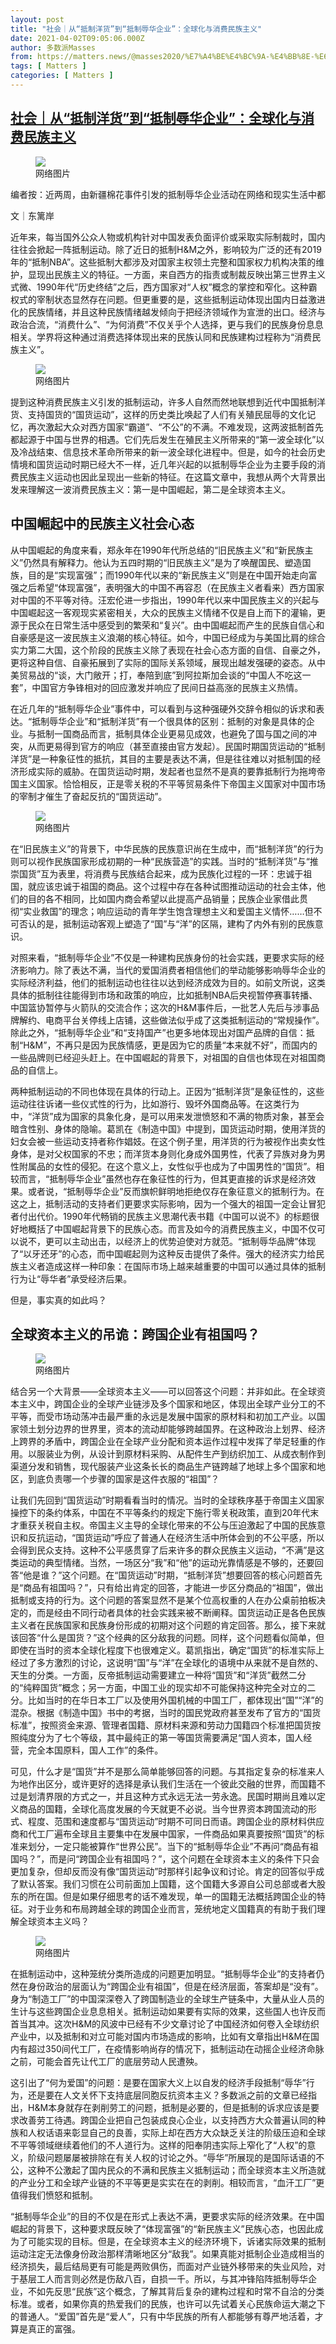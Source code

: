 ```yaml
---
layout: post
title: "社会｜从“抵制洋货”到“抵制辱华企业”：全球化与消费民族主义"
date: 2021-04-02T09:05:06.000Z
author: 多数派Masses
from: https://matters.news/@masses2020/%E7%A4%BE%E4%BC%9A-%E4%BB%8E-%E6%8A%B5%E5%88%B6%E6%B4%8B%E8%B4%A7-%E5%88%B0-%E6%8A%B5%E5%88%B6%E8%BE%B1%E5%8D%8E%E4%BC%81%E4%B8%9A-%E5%85%A8%E7%90%83%E5%8C%96%E4%B8%8E%E6%B6%88%E8%B4%B9%E6%B0%91%E6%97%8F%E4%B8%BB%E4%B9%89-bafyreihewpuv3vtodvbobxrot63me366u6q2oa5ebfnzhqnknbv5dmdj6e
tags: [ Matters ]
categories: [ Matters ]
---
```

<!--1617354306000-->
[社会｜从“抵制洋货”到“抵制辱华企业”：全球化与消费民族主义](https://matters.news/@masses2020/%E7%A4%BE%E4%BC%9A-%E4%BB%8E-%E6%8A%B5%E5%88%B6%E6%B4%8B%E8%B4%A7-%E5%88%B0-%E6%8A%B5%E5%88%B6%E8%BE%B1%E5%8D%8E%E4%BC%81%E4%B8%9A-%E5%85%A8%E7%90%83%E5%8C%96%E4%B8%8E%E6%B6%88%E8%B4%B9%E6%B0%91%E6%97%8F%E4%B8%BB%E4%B9%89-bafyreihewpuv3vtodvbobxrot63me366u6q2oa5ebfnzhqnknbv5dmdj6e)
------

<div>
<figure class="image"><img src="https://assets.matters.news/embed/468ed44f-9c8e-4e21-b52d-5751d0c4097b.png" data-asset-id="468ed44f-9c8e-4e21-b52d-5751d0c4097b" referrerpolicy="no-referrer"><figcaption><span>网络图片</span></figcaption></figure><pre class="ql-syntax">编者按：近两周，由新疆棉花事件引发的抵制辱华企业活动在网络和现实生活中都掀起了轩然大波，人们通过不同的方式表达对新疆棉花和对国家外交政策的支持。不同的平台也就这场运动背后被销声的劳工问题发表观点，指出支持新疆棉花更需支持背后的劳动者，这不仅包括采棉者，还有整个全球纺织品行业链条当中的广大工人。本文作者在此基础上比较了20世纪初的“抵制洋货”运动与当下的“抵制辱华企业”运动背后不同的情境与逻辑，指出当下“抵制辱华企业”运动背后是“崛起”后民众试图通过经济行为，令辱华企业承受经济损失，“以牙还牙”的心态。然而，全球资本主义发展到如今的阶段，我们根本无法确定跨国资本的“祖国”。这场由民族主义情绪驱动的、意在“体现富强”的运动在狂欢之后，并没有关注到全球资本主义所造就的产业分工和全球产业链的不平等。</pre><p>文｜东篱岸</p><p>近年来，每当国外公众人物或机构针对中国发表负面评价或采取实际制裁时，国内往往会掀起一阵抵制运动。除了近日的抵制H&M之外，影响较为广泛的还有2019年的“抵制NBA”。这些抵制大都涉及对国家主权领土完整和国家权力机构决策的维护，显现出民族主义的特征。一方面，来自西方的指责或制裁反映出第三世界主义式微、1990年代“历史终结”之后，西方国家对“人权”概念的掌控和窄化。这种霸权式的宰制状态显然存在问题。但更重要的是，这些抵制运动体现出国内日益激进化的民族情绪，并且这种民族情绪越发倾向于把经济领域作为宣泄的出口。经济与政治合流，“消费什么”、“为何消费”不仅关乎个人选择，更与我们的民族身份息息相关。学界将这种通过消费选择体现出来的民族认同和民族建构过程称为“消费民族主义”。</p><figure class="image"><img src="https://assets.matters.news/embed/46a190c0-9ee1-48ea-9558-8f6a23a3e933.jpeg" data-asset-id="46a190c0-9ee1-48ea-9558-8f6a23a3e933" referrerpolicy="no-referrer"><figcaption><span>网络图片</span></figcaption></figure><p>提到这种消费民族主义引发的抵制运动，许多人自然而然地联想到近代中国抵制洋货、支持国货的“国货运动”，这样的历史类比唤起了人们有关殖民屈辱的文化记忆，再次激起大众对西方国家“霸道”、“不公”的不满。不难发现，这两波抵制首先都起源于中国与世界的相遇。它们先后发生在殖民主义所带来的“第一波全球化”以及冷战结束、信息技术革命所带来的新一波全球化进程中。但是，如今的社会历史情境和国货运动时期已经大不一样，近几年兴起的以抵制辱华企业为主要手段的消费民族主义运动也因此呈现出一些新的特征。在这篇文章中，我想从两个大背景出发来理解这一波消费民族主义：第一是中国崛起，第二是全球资本主义。</p><h2><strong>中国崛起中的民族主义社会心态</strong></h2><p>从中国崛起的角度来看，郑永年在1990年代所总结的“旧民族主义”和“新民族主义”仍然具有解释力。他认为五四时期的“旧民族主义”是为了唤醒国民、塑造国族，目的是“实现富强”；而1990年代以来的“新民族主义”则是在中国开始走向富强之后希望“体现富强”，表明强大的中国不再容忍（在民族主义者看来）西方国家对中国的不平等对待。汪宏伦进一步指出，1990年代以来中国民族主义的兴起与中国崛起这一客观现实紧密相关，大众的民族主义情绪不仅是自上而下的灌输，更源于民众在日常生活中感受到的繁荣和“复兴”。由中国崛起而产生的民族自信心和自豪感是这一波民族主义浪潮的核心特征。如今，中国已经成为与美国比肩的综合实力第二大国，这个阶段的民族主义除了表现在社会心态方面的自信、自豪之外，更将这种自信、自豪拓展到了实际的国际关系领域，展现出越发强硬的姿态。从中美贸易战的“谈，大门敞开；打，奉陪到底”到阿拉斯加会谈的“中国人不吃这一套”，中国官方争锋相对的回应激发并响应了民间日益高涨的民族主义热情。</p><p>在近几年的“抵制辱华企业”事件中，可以看到与这种强硬外交辞令相似的诉求和表达。“抵制辱华企业”和“抵制洋货”有一个很具体的区别：抵制的对象是具体的企业。与抵制一国商品而言，抵制具体企业更易见成效，也避免了国与国之间的冲突，从而更易得到官方的响应（甚至直接由官方发起）。民国时期国货运动的“抵制洋货”是一种象征性的抵抗，其目的主要是表达不满，但是往往难以对抵制国的经济形成实际的威胁。在国货运动时期，发起者也显然不是真的要靠抵制行为拖垮帝国主义国家。恰恰相反，正是零关税的不平等贸易条件下帝国主义国家对中国市场的宰制才催生了奋起反抗的“国货运动”。</p><figure class="image"><img src="https://assets.matters.news/embed/49bc34e9-28e9-4fa4-9f68-2e62625638aa.jpeg" data-asset-id="49bc34e9-28e9-4fa4-9f68-2e62625638aa" referrerpolicy="no-referrer"><figcaption><span>网络图片</span></figcaption></figure><p>在“旧民族主义”的背景下，中华民族的民族意识尚在生成中，而“抵制洋货”的行为则可以视作民族国家形成初期的一种“民族营造”的实践。当时的“抵制洋货”与“推崇国货”互为表里，将消费与民族结合起来，成为民族化过程的一环：忠诚于祖国，就应该忠诚于祖国的商品。这个过程中存在各种试图推动运动的社会主体，他们的目的各不相同，比如国内商会希望以此提高产品销量；民族企业家借此贯彻“实业救国”的理念；响应运动的青年学生饱含理想主义和爱国主义情怀……但不可否认的是，抵制运动客观上塑造了“国”与“洋”的区隔，建构了内外有别的民族意识。</p><p>对照来看，“抵制辱华企业”不仅是一种建构民族身份的社会实践，更要求实际的经济影响力。除了表达不满，当代的爱国消费者相信他们的举动能够影响辱华企业的实际经济利益，他们的抵制运动也往往以达到经济成效为目的。如前文所说，这类具体的抵制往往能得到市场和政策的响应，比如抵制NBA后央视暂停赛事转播、中国篮协暂停与火箭队的交流合作；这次的H&M事件后，一批艺人先后与涉事品牌解约、电商平台关停线上店铺，这些做法似乎成了这类抵制运动的“常规操作”。除此之外，“抵制辱华企业”和“支持国产”也更多地体现出对国产品牌的自信：抵制“H&M”，不再只是因为民族情感，更是因为它的质量“本来就不好”，而国内的一些品牌则已经迎头赶上。在中国崛起的背景下，对祖国的自信也体现在对祖国商品的自信上。</p><p>两种抵制运动的不同也体现在具体的行动上。正因为“抵制洋货”是象征性的，这些运动往往诉诸一些仪式性的行为，比如游行、毁坏外国商品等。在这类行为中，“洋货”成为国家的具象化身，是可以用来发泄愤怒和不满的物质对象，甚至会暗含性别、身体的隐喻。葛凯在《制造中国》中提到，国货运动时期，使用洋货的妇女会被一些运动支持者称作娼妓。在这个例子里，用洋货的行为被视作出卖女性身体，是对父权国家的不忠；而洋货本身则化身成外国男性，代表了异族对身为男性附属品的女性的侵犯。在这个意义上，女性似乎也成为了中国男性的“国货”。相较而言，“抵制辱华企业”虽然也存在象征性的行为，但其更直接的诉求是经济效果。或者说，“抵制辱华企业”反而旗帜鲜明地拒绝仅存在象征意义的抵制行为。在这之上，抵制活动的支持者们更要求实际影响，因为一个强大的祖国一定会让冒犯者付出代价。1990年代畅销的民族主义思潮代表书籍《中国可以说不》的标题很好地概括了中国崛起背景下的民族心态。而言及如今的消费民族主义，中国不仅可以说不，更可以主动出击，以经济上的优势迫使对方就范。“抵制辱华品牌”体现了“以牙还牙”的心态，而中国崛起则为这种反击提供了条件。强大的经济实力给民族主义者造成这样一种印象：在国际市场上越来越重要的中国可以通过具体的抵制行为让“辱华者”承受经济后果。</p><p>但是，事实真的如此吗？</p><h2><strong>全球资本主义的吊诡：跨国企业有祖国吗？</strong></h2><figure class="image"><img src="https://assets.matters.news/embed/2558af67-d7de-477d-97dd-8ad141f9742c.jpeg" data-asset-id="2558af67-d7de-477d-97dd-8ad141f9742c" referrerpolicy="no-referrer"><figcaption><span>网络图片</span></figcaption></figure><p>结合另一个大背景——全球资本主义——可以回答这个问题：并非如此。在全球资本主义中，跨国企业的全球产业链涉及多个国家和地区，体现出全球产业分工的不平等，而受市场动荡冲击最严重的永远是发展中国家的原材料和初加工产业。以国家领土划分边界的世界里，资本的流动却能够跨越国界。在这种政治上划界、经济上跨界的矛盾中，跨国企业在全球产业分配和资本运作过程中发挥了举足轻重的作用。以服装业为例，从设计到原材料采购、从配件生产到纺织加工、从成衣制作到渠道分发和销售，现代服装产业这条长长的商品生产链跨越了地球上多个国家和地区，到底负责哪一个步骤的国家是这件衣服的“祖国”？</p><p>让我们先回到“国货运动”时期看看当时的情况。当时的全球秩序基于帝国主义国家操控下的条约体系，中国在不平等条约的规定下施行零关税政策，直到20年代末才重获关税自主权。帝国主义主导的全球化带来的不公与压迫激起了中国的民族意识和反抗运动，“国货运动”呼应了普通人在经济生活中所体会到的不公平感，所以会得到民众支持。这种不公平感贯穿了后来许多的群众民族主义运动，“不满”是这类运动的典型情绪。当然，一场区分“我”和“他”的运动光靠情感是不够的，还要回答“他是谁？”这个问题。在“国货运动”时期，“抵制洋货”想要回答的核心问题首先是“商品有祖国吗？”，只有给出肯定的回答，才能进一步区分商品的“祖国”，做出抵制或支持的行为。这个问题的答案显然不是某个位高权重的人在办公桌前拍板决定的，而是经由不同行动者具体的社会实践来被不断阐释。国货运动正是各色民族主义者在民族国家和民族身份形成的初期对这个问题的肯定回答。那么，接下来就该回答“什么是国货？”这个经典的区分敌我的问题。同样，这个问题看似简单，但即使在当时的资本全球化程度下也很难定义。葛凯指出，确定“国货”的标准实际上经过了多方激烈的讨论，这说明“国”与“洋”在全球化的语境中从来就不是自然的、天生的分类。一方面，反帝抵制运动需要建立一种将“国货”和“洋货”截然二分的“纯粹国货”概念；另一方面，中国工业的现实却不可能保持这种完全对立的二分。比如当时的在华日本工厂以及使用外国机械的中国工厂，都体现出“国”“洋”的混杂。根据《制造中国》书中的考据，当时的国民党政府甚至发布了官方的“国货标准”，按照资金来源、管理者国籍、原材料来源和劳动力国籍四个标准把国货按照纯度分为了七个等级，其中最纯正的第一等国货需要满足“国人资本，国人经营，完全本国原料，国人工作”的条件。</p><p>可见，什么才是“国货”并不是那么简单能够回答的问题。与其指定复杂的标准来人为地作出区分，或许更好的选择是承认我们生活在一个彼此交融的世界，而国籍不过是划清界限的方式之一，并且这种方式永远无法一劳永逸。民国时期尚且难以定义商品的国籍，全球化高度发展的今天就更不必说。当今世界资本跨国流动的形式、程度、范围和速度都与“国货运动”时期不可同日而语。跨国企业的原材料供应商和代工厂遍布全球且主要集中在发展中国家，一件商品如果真要按照“国货”的标准来划分，一定只能被算作“世界公民”。当下的“抵制辱华企业”不再问“商品有祖国吗？”，而是问“跨国企业有祖国吗？”，这个问题在全球资本主义的条件下只会更加复杂，但却反而没有像“国货运动”时那样引起争议和讨论。肯定的回答似乎成了默认答案。我们习惯在公司前面加上国籍，这个国籍大多源自公司总部或者大股东的所在国。但是如果仔细思考的话不难发现，单一的国籍无法概括跨国企业的特征。对于业务和布局跨越全球的跨国企业而言，笼统地定义国籍真的有助于我们理解全球资本主义吗？</p><figure class="image"><img src="https://assets.matters.news/embed/43ac94ed-4af6-445d-bd18-3f68d49d7abd.jpeg" data-asset-id="43ac94ed-4af6-445d-bd18-3f68d49d7abd" referrerpolicy="no-referrer"><figcaption><span>网络图片</span></figcaption></figure><p>在抵制运动中，这种笼统分类所造成的问题更加明显。“抵制辱华企业”的支持者仍然在身份政治的层面认为“跨国企业有祖国”，但是在经济层面，答案却是“没有”。身为“制造工厂”的中国深深卷入了跨国制造业的全球生产链条中，大量从业人员的生计与这些跨国企业息息相关。抵制运动如果要有实际的效果，这些国人也许反而首当其冲。这次H&M的风波中已经有不少文章讨论了中国经济如何卷入全球纺织产业中，以及抵制和对立可能对国内市场造成的影响，比如有文章指出H&M在国内有超过350间代工厂，在疫情影响尚存的情况下，抵制运动在动摇企业经济命脉之前，可能会首先让代工厂的底层劳动人民遭殃。</p><p>这引出了“何为爱国”的问题：是要在国家大义上以自发的经济手段抵制“辱华”行为，还是要在人文关怀下支持底层同胞反抗资本主义？多数派之前的文章已经指出，H&M本身就存在剥削劳工的问题，抵制是必要的，但是抵制的诉求应该是要求改善劳工待遇。跨国企业把自己包装成良心企业，以支持西方大众普遍认同的种族和人权话语来彰显自己的良善，实际上却在西方大众缺乏关注的阶级压迫和全球不平等领域继续着他们的不人道行为。这样的阳奉阴违实际上窄化了“人权”的意义，阶级问题屡屡被排除在有关人权的讨论之外。“辱华”所展现的是国际话语的不公，这种不公激起了国内民众的不满和民族主义抵制运动；而全球资本主义所造就的产业分工和全球产业链的不平等更是实实在在的剥削。相较而言，“血汗工厂”更值得我们愤怒和抵制。</p><p>“抵制辱华企业”的目的不仅是在形式上表达不满，更要求实际的经济效果。在中国崛起的背景下，这种要求既反映了“体现富强”的“新民族主义”民族心态，也因此成为了可能实现的目标。但是，在全球资本主义的经济环境下，诉诸实际效果的抵制运动注定无法像身份政治那样清晰地区分“敌我”。如果真能对抵制企业造成相当的经济损失，最后结局更有可能是两败俱伤，而面对产业链外移带来的失业风险，对于基层工人而言则必然是伤敌八百，自损一千。所以，与其冲锋陷阵抵制辱华企业，不如先反思“民族”这个概念，了解其背后复杂的建构过程和时常不自洽的分类标准。或者，如果你真的热爱我们的民族，也许可以先试着关心民族命运大潮之下的普通人。“爱国”首先是“爱人”，只有中华民族的所有人都能够有尊严地活着，才算是真正的富强。</p>
</div>
